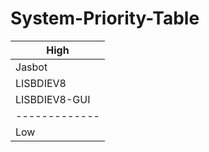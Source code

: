 # System-Priority-Table
| High          |
| ------------- |
| Jasbot        |
| LISBDIEV8     |
| LISBDIEV8-GUI |
| ------------- |
| Low           |
